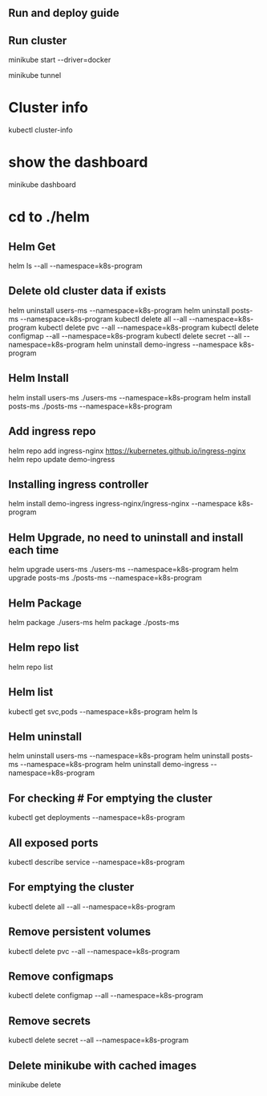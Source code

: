 ## Run and deploy guide

## Run cluster
minikube start --driver=docker

minikube tunnel

# Cluster info
kubectl cluster-info

# show the dashboard
minikube dashboard

# cd to ./helm

## Helm Get
helm ls --all --namespace=k8s-program

## Delete old cluster data if exists
helm uninstall users-ms --namespace=k8s-program
helm uninstall posts-ms --namespace=k8s-program
kubectl delete all --all --namespace=k8s-program
kubectl delete pvc --all --namespace=k8s-program
kubectl delete configmap --all --namespace=k8s-program
kubectl delete secret --all --namespace=k8s-program
helm uninstall demo-ingress --namespace k8s-program

## Helm Install
helm install users-ms ./users-ms --namespace=k8s-program
helm install posts-ms ./posts-ms --namespace=k8s-program

## Add ingress repo
helm repo add ingress-nginx https://kubernetes.github.io/ingress-nginx
helm repo update demo-ingress

## Installing ingress controller
helm install demo-ingress ingress-nginx/ingress-nginx --namespace k8s-program

## Helm Upgrade, no need to uninstall and install each time
helm upgrade users-ms ./users-ms --namespace=k8s-program
helm upgrade posts-ms ./posts-ms --namespace=k8s-program

## Helm Package
helm package ./users-ms
helm package ./posts-ms

## Helm repo list
helm repo list

## Helm list
kubectl get svc,pods --namespace=k8s-program
helm ls

## Helm uninstall
helm uninstall users-ms --namespace=k8s-program
helm uninstall posts-ms --namespace=k8s-program
helm uninstall demo-ingress --namespace=k8s-program

## For checking # For emptying the cluster
kubectl get deployments --namespace=k8s-program

## All exposed ports
kubectl describe service --namespace=k8s-program

## For emptying the cluster
kubectl delete all --all --namespace=k8s-program

## Remove persistent volumes
kubectl delete pvc --all --namespace=k8s-program

## Remove configmaps
kubectl delete configmap --all --namespace=k8s-program

## Remove secrets
kubectl delete secret --all --namespace=k8s-program

## Delete minikube with cached images
minikube delete

